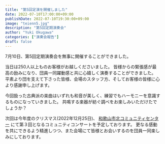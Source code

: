 ```yaml
---
title: "第5回定演を開催しました"
date: 2022-07-10T17:00:00+09:00
publishDate: 2022-07-10T19:30:00+09:00
image: "teienn5.jpg"
description: "第5回定期演奏会"
author: "Yuki Okugawa"
categories: ["演奏会報告"]
draft: false
---
```


7月10日、第5回定期演奏会を無事に開催することができました。

当日は250人以上ものお客様がお越しくださいました。
皆様からの緊張感が最高の励みになり、団員一同躍動感と共に心嬉しく演奏することができました。
平素より団を支えて下さった皆様、会場のスタッフ方、そしてお客様の皆様に心より感謝申し上げます。

今回扱った古典派の楽曲はいずれも和音が美しく、練習でもハーモニーを意識するものになっていきました。
共鳴する楽器が紡ぐ調べをお楽しみいただけたでしょうか？

次回は今年度のクリスマス(2022年12月25日)、
[和歌山市北コミュニティセンター](http://www.city.wakayama.wakayama.jp/shisetsu/community/1000963.html)
にて第３回となるコミュニティコンサートを予定しております。
更なる感動を共にできるよう精進しつつ、また会場にて皆様とお会いするのを団員一同楽しみにしております。
